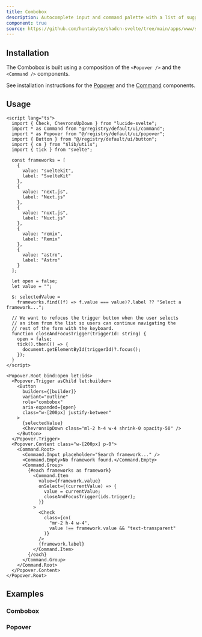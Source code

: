 ```yaml
---
title: Combobox
description: Autocomplete input and command palette with a list of suggestions.
component: true
source: https://github.com/huntabyte/shadcn-svelte/tree/main/apps/www/src/lib/registry/default/ui/combobox
---
```


<script>
  import { ComponentPreview, ManualInstall, Callout } from '$lib/components/docs';
</script>

<ComponentPreview name="combobox-demo">

<div />

</ComponentPreview>

## Installation

The Combobox is built using a composition of the `<Popover />` and the `<Command />` components.

See installation instructions for the [Popover](/docs/components/popover#installation) and the [Command](/docs/components/command#installation) components.

## Usage

```svelte
<script lang="ts">
  import { Check, ChevronsUpDown } from "lucide-svelte";
  import * as Command from "@/registry/default/ui/command";
  import * as Popover from "@/registry/default/ui/popover";
  import { Button } from "@/registry/default/ui/button";
  import { cn } from "$lib/utils";
  import { tick } from "svelte";

  const frameworks = [
    {
      value: "sveltekit",
      label: "SvelteKit"
    },
    {
      value: "next.js",
      label: "Next.js"
    },
    {
      value: "nuxt.js",
      label: "Nuxt.js"
    },
    {
      value: "remix",
      label: "Remix"
    },
    {
      value: "astro",
      label: "Astro"
    }
  ];

  let open = false;
  let value = "";

  $: selectedValue =
    frameworks.find((f) => f.value === value)?.label ?? "Select a framework...";

  // We want to refocus the trigger button when the user selects
  // an item from the list so users can continue navigating the
  // rest of the form with the keyboard.
  function closeAndFocusTrigger(triggerId: string) {
    open = false;
    tick().then(() => {
      document.getElementById(triggerId)?.focus();
    });
  }
</script>

<Popover.Root bind:open let:ids>
  <Popover.Trigger asChild let:builder>
    <Button
      builders={[builder]}
      variant="outline"
      role="combobox"
      aria-expanded={open}
      class="w-[200px] justify-between"
    >
      {selectedValue}
      <ChevronsUpDown class="ml-2 h-4 w-4 shrink-0 opacity-50" />
    </Button>
  </Popover.Trigger>
  <Popover.Content class="w-[200px] p-0">
    <Command.Root>
      <Command.Input placeholder="Search framework..." />
      <Command.Empty>No framework found.</Command.Empty>
      <Command.Group>
        {#each frameworks as framework}
          <Command.Item
            value={framework.value}
            onSelect={(currentValue) => {
              value = currentValue;
              closeAndFocusTrigger(ids.trigger);
            }}
          >
            <Check
              class={cn(
                "mr-2 h-4 w-4",
                value !== framework.value && "text-transparent"
              )}
            />
            {framework.label}
          </Command.Item>
        {/each}
      </Command.Group>
    </Command.Root>
  </Popover.Content>
</Popover.Root>
```

## Examples

### Combobox

<ComponentPreview name="combobox-demo">

<div />

</ComponentPreview>

### Popover

<ComponentPreview name="combobox-popover">

<div />

</ComponentPreview>
